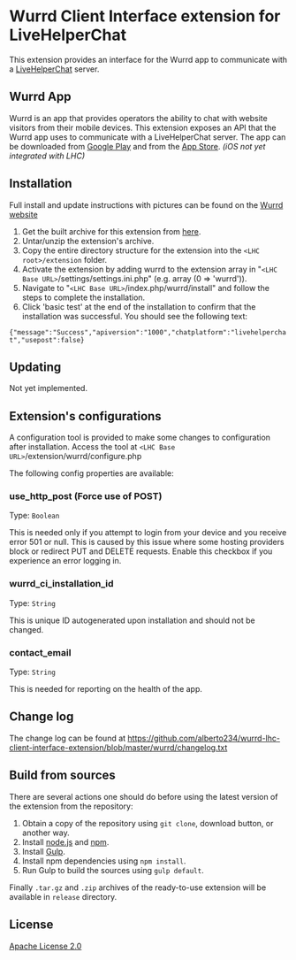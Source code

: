 # Wurrd Client Interface extension for LiveHelperChat

This extension provides an interface for the Wurrd app to communicate with a [LiveHelperChat](https://livehelperchat.com) server.


## Wurrd App

Wurrd is an app that provides operators the ability to chat with website visitors from their mobile devices. This extension exposes an API that the Wurrd app uses to communicate with a LiveHelperChat server. The app can be downloaded from [Google Play](https://play.google.com/store/apps/details?id=com.scalior.wurrd) and from the [App Store](https://itunes.apple.com/us/app/wurrd/id1017128684?mt=8). _(iOS not yet integrated with LHC)_


## Installation
Full install and update instructions with pictures can be found on the [Wurrd website](http://wurrdapp.com/how-to-install-the-livehelperchat-extension/)

1. Get the built archive for this extension from [here](http://wurrdapp.com/get-it-now).
1. Untar/unzip the extension's archive.
1. Copy the entire directory structure for the extension into the `<LHC root>/extension`  folder.
1. Activate the extension by adding wurrd to the extension array in "`<LHC Base URL>`/settings/settings.ini.php" (e.g. array (0 => 'wurrd')).
1. Navigate to "`<LHC Base URL>`/index.php/wurrd/install" and follow the steps to complete the installation.
1. Click 'basic test' at the end of the installation to confirm that the installation was successful. You should see the following text:

`
{"message":"Success","apiversion":"1000","chatplatform":"livehelperchat","usepost":false}
`


## Updating

Not yet implemented.


## Extension's configurations

A configuration tool is provided to make some changes to configuration after installation. 
Access the tool at `<LHC Base URL>`/extension/wurrd/configure.php

The following config properties are available:

### use_http_post (Force use of POST)

Type: `Boolean`

This is needed only if you attempt to login from your device and you receive error 501 or null. This is caused by this issue where some hosting providers block or redirect PUT and DELETE requests. Enable this checkbox if you experience an error logging in. 

### wurrd_ci_installation_id

Type: `String`

This is unique ID autogenerated upon installation and should not be changed.

### contact_email

Type: `String`

This is needed for reporting on the health of the app. 



## Change log
The change log can be found at https://github.com/alberto234/wurrd-lhc-client-interface-extension/blob/master/wurrd/changelog.txt




## Build from sources

There are several actions one should do before using the latest version of the extension from the repository:

1. Obtain a copy of the repository using `git clone`, download button, or another way.
2. Install [node.js](http://nodejs.org/) and [npm](https://www.npmjs.org/).
3. Install [Gulp](http://gulpjs.com/).
4. Install npm dependencies using `npm install`.
5. Run Gulp to build the sources using `gulp default`.

Finally `.tar.gz` and `.zip` archives of the ready-to-use extension will be available in `release` directory.


## License

[Apache License 2.0](http://www.apache.org/licenses/LICENSE-2.0.html)

